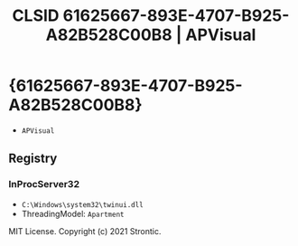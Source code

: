 ﻿---
title: "CLSID 61625667-893E-4707-B925-A82B528C00B8 | APVisual"
excerpt: What is COM-Object CLSID 61625667-893E-4707-B925-A82B528C00B8?
---

# {61625667-893E-4707-B925-A82B528C00B8}

* `APVisual`

## Registry


### InProcServer32

* `C:\Windows\system32\twinui.dll`
* ThreadingModel: `Apartment`

MIT License. Copyright (c) 2021 Strontic.


